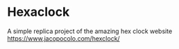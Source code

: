 # Hexaclock
A simple replica project of the amazing hex clock website https://www.jacopocolo.com/hexclock/
